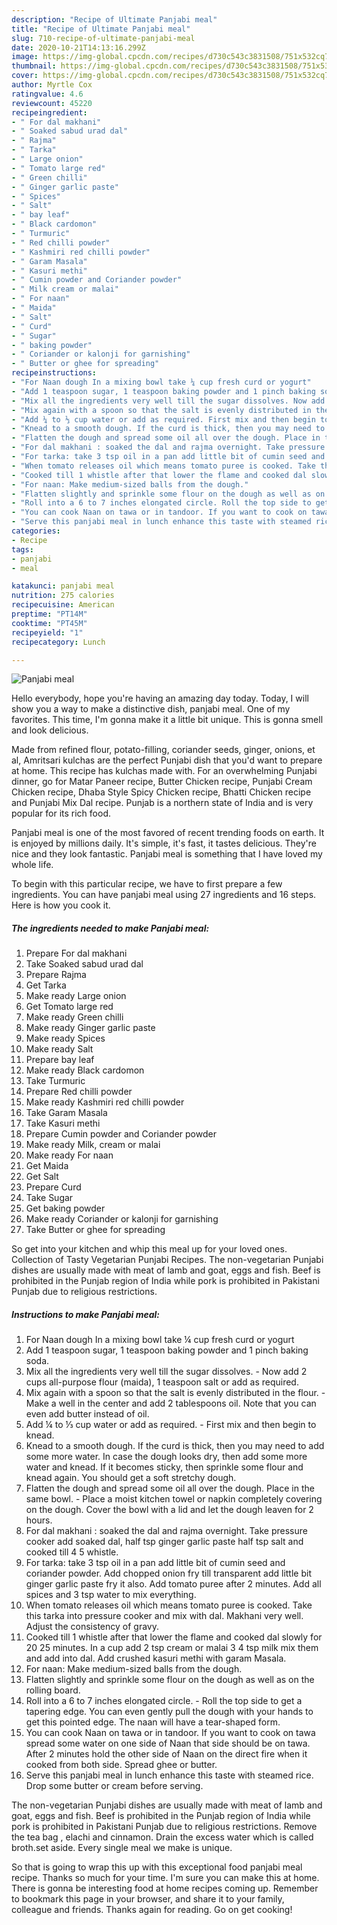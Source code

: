 ```yaml
---
description: "Recipe of Ultimate Panjabi meal"
title: "Recipe of Ultimate Panjabi meal"
slug: 710-recipe-of-ultimate-panjabi-meal
date: 2020-10-21T14:13:16.299Z
image: https://img-global.cpcdn.com/recipes/d730c543c3831508/751x532cq70/panjabi-meal-recipe-main-photo.jpg
thumbnail: https://img-global.cpcdn.com/recipes/d730c543c3831508/751x532cq70/panjabi-meal-recipe-main-photo.jpg
cover: https://img-global.cpcdn.com/recipes/d730c543c3831508/751x532cq70/panjabi-meal-recipe-main-photo.jpg
author: Myrtle Cox
ratingvalue: 4.6
reviewcount: 45220
recipeingredient:
- " For dal makhani"
- " Soaked sabud urad dal"
- " Rajma"
- " Tarka"
- " Large onion"
- " Tomato large red"
- " Green chilli"
- " Ginger garlic paste"
- " Spices"
- " Salt"
- " bay leaf"
- " Black cardomon"
- " Turmuric"
- " Red chilli powder"
- " Kashmiri red chilli powder"
- " Garam Masala"
- " Kasuri methi"
- " Cumin powder and Coriander powder"
- " Milk cream or malai"
- " For naan"
- " Maida"
- " Salt"
- " Curd"
- " Sugar"
- " baking powder"
- " Coriander or kalonji for garnishing"
- " Butter or ghee for spreading"
recipeinstructions:
- "For Naan dough In a mixing bowl take ¼ cup fresh curd or yogurt"
- "Add 1 teaspoon sugar, 1 teaspoon baking powder and 1 pinch baking soda."
- "Mix all the ingredients very well till the sugar dissolves. Now add 2 cups all-purpose flour (maida), 1 teaspoon salt or add as required."
- "Mix again with a spoon so that the salt is evenly distributed in the flour. Make a well in the center and add 2 tablespoons oil. Note that you can even add butter instead of oil."
- "Add ¼ to ⅓ cup water or add as required. First mix and then begin to knead."
- "Knead to a smooth dough. If the curd is thick, then you may need to add some more water. In case the dough looks dry, then add some more water and knead. If it becomes sticky, then sprinkle some flour and knead again. You should get a soft stretchy dough."
- "Flatten the dough and spread some oil all over the dough. Place in the same bowl. Place a moist kitchen towel or napkin completely covering on the dough. Cover the bowl with a lid and let the dough leaven for 2 hours."
- "For dal makhani : soaked the dal and rajma overnight. Take pressure cooker add soaked dal, half tsp ginger garlic paste half tsp salt and cooked till 4 5 whistle."
- "For tarka: take 3 tsp oil in a pan add little bit of cumin seed and coriander powder. Add chopped onion fry till transparent add little bit ginger garlic paste fry it also. Add tomato puree after 2 minutes. Add all spices and 3 tsp water to mix everything."
- "When tomato releases oil which means tomato puree is cooked. Take this tarka into pressure cooker and mix with dal. Makhani very well. Adjust the consistency of gravy."
- "Cooked till 1 whistle after that lower the flame and cooked dal slowly for 20 25 minutes. In a cup add 2 tsp cream or malai 3 4 tsp milk mix them and add into dal. Add crushed kasuri methi with garam Masala."
- "For naan: Make medium-sized balls from the dough."
- "Flatten slightly and sprinkle some flour on the dough as well as on the rolling board."
- "Roll into a 6 to 7 inches elongated circle. Roll the top side to get a tapering edge. You can even gently pull the dough with your hands to get this pointed edge. The naan will have a tear-shaped form."
- "You can cook Naan on tawa or in tandoor. If you want to cook on tawa spread some water on one side of Naan that side should be on tawa. After 2 minutes hold the other side of Naan on the direct fire when it cooked from both side. Spread ghee or butter."
- "Serve this panjabi meal in lunch enhance this taste with steamed rice. Drop some butter or cream before serving."
categories:
- Recipe
tags:
- panjabi
- meal

katakunci: panjabi meal 
nutrition: 275 calories
recipecuisine: American
preptime: "PT14M"
cooktime: "PT45M"
recipeyield: "1"
recipecategory: Lunch

---
```



![Panjabi meal](https://img-global.cpcdn.com/recipes/d730c543c3831508/751x532cq70/panjabi-meal-recipe-main-photo.jpg)

Hello everybody, hope you're having an amazing day today. Today, I will show you a way to make a distinctive dish, panjabi meal. One of my favorites. This time, I'm gonna make it a little bit unique. This is gonna smell and look delicious.

Made from refined flour, potato-filling, coriander seeds, ginger, onions, et al, Amritsari kulchas are the perfect Punjabi dish that you&#39;d want to prepare at home. This recipe has kulchas made with. For an overwhelming Punjabi dinner, go for Matar Paneer recipe, Butter Chicken recipe, Punjabi Cream Chicken recipe, Dhaba Style Spicy Chicken recipe, Bhatti Chicken recipe and Punjabi Mix Dal recipe. Punjab is a northern state of India and is very popular for its rich food.

Panjabi meal is one of the most favored of recent trending foods on earth. It is enjoyed by millions daily. It's simple, it's fast, it tastes delicious. They're nice and they look fantastic. Panjabi meal is something that I have loved my whole life.


To begin with this particular recipe, we have to first prepare a few ingredients. You can have panjabi meal using 27 ingredients and 16 steps. Here is how you cook it.

<!--inarticleads1-->

##### The ingredients needed to make Panjabi meal:

1. Prepare  For dal makhani
1. Take  Soaked sabud urad dal
1. Prepare  Rajma
1. Get  Tarka
1. Make ready  Large onion
1. Get  Tomato large red
1. Make ready  Green chilli
1. Make ready  Ginger garlic paste
1. Make ready  Spices
1. Make ready  Salt
1. Prepare  bay leaf
1. Make ready  Black cardomon
1. Take  Turmuric
1. Prepare  Red chilli powder
1. Make ready  Kashmiri red chilli powder
1. Take  Garam Masala
1. Take  Kasuri methi
1. Prepare  Cumin powder and Coriander powder
1. Make ready  Milk, cream or malai
1. Make ready  For naan
1. Get  Maida
1. Get  Salt
1. Prepare  Curd
1. Take  Sugar
1. Get  baking powder
1. Make ready  Coriander or kalonji for garnishing
1. Take  Butter or ghee for spreading


So get into your kitchen and whip this meal up for your loved ones. Collection of Tasty Vegetarian Punjabi Recipes. The non-vegetarian Punjabi dishes are usually made with meat of lamb and goat, eggs and fish. Beef is prohibited in the Punjab region of India while pork is prohibited in Pakistani Punjab due to religious restrictions. 

<!--inarticleads2-->

##### Instructions to make Panjabi meal:

1. For Naan dough In a mixing bowl take ¼ cup fresh curd or yogurt
1. Add 1 teaspoon sugar, 1 teaspoon baking powder and 1 pinch baking soda.
1. Mix all the ingredients very well till the sugar dissolves. - Now add 2 cups all-purpose flour (maida), 1 teaspoon salt or add as required.
1. Mix again with a spoon so that the salt is evenly distributed in the flour. - Make a well in the center and add 2 tablespoons oil. Note that you can even add butter instead of oil.
1. Add ¼ to ⅓ cup water or add as required. - First mix and then begin to knead.
1. Knead to a smooth dough. If the curd is thick, then you may need to add some more water. In case the dough looks dry, then add some more water and knead. If it becomes sticky, then sprinkle some flour and knead again. You should get a soft stretchy dough.
1. Flatten the dough and spread some oil all over the dough. Place in the same bowl. - Place a moist kitchen towel or napkin completely covering on the dough. Cover the bowl with a lid and let the dough leaven for 2 hours.
1. For dal makhani : soaked the dal and rajma overnight. Take pressure cooker add soaked dal, half tsp ginger garlic paste half tsp salt and cooked till 4 5 whistle.
1. For tarka: take 3 tsp oil in a pan add little bit of cumin seed and coriander powder. Add chopped onion fry till transparent add little bit ginger garlic paste fry it also. Add tomato puree after 2 minutes. Add all spices and 3 tsp water to mix everything.
1. When tomato releases oil which means tomato puree is cooked. Take this tarka into pressure cooker and mix with dal. Makhani very well. Adjust the consistency of gravy.
1. Cooked till 1 whistle after that lower the flame and cooked dal slowly for 20 25 minutes. In a cup add 2 tsp cream or malai 3 4 tsp milk mix them and add into dal. Add crushed kasuri methi with garam Masala.
1. For naan: Make medium-sized balls from the dough.
1. Flatten slightly and sprinkle some flour on the dough as well as on the rolling board.
1. Roll into a 6 to 7 inches elongated circle. - Roll the top side to get a tapering edge. You can even gently pull the dough with your hands to get this pointed edge. The naan will have a tear-shaped form.
1. You can cook Naan on tawa or in tandoor. If you want to cook on tawa spread some water on one side of Naan that side should be on tawa. After 2 minutes hold the other side of Naan on the direct fire when it cooked from both side. Spread ghee or butter.
1. Serve this panjabi meal in lunch enhance this taste with steamed rice. Drop some butter or cream before serving.


The non-vegetarian Punjabi dishes are usually made with meat of lamb and goat, eggs and fish. Beef is prohibited in the Punjab region of India while pork is prohibited in Pakistani Punjab due to religious restrictions. Remove the tea bag , elachi and cinnamon. Drain the excess water which is called broth.set aside. Every single meal we make is unique. 

So that is going to wrap this up with this exceptional food panjabi meal recipe. Thanks so much for your time. I'm sure you can make this at home. There is gonna be interesting food at home recipes coming up. Remember to bookmark this page in your browser, and share it to your family, colleague and friends. Thanks again for reading. Go on get cooking!
